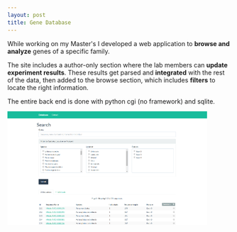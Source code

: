 ```yaml
---
layout: post
title: Gene Database
---
```


While working on my Master's I developed a web application to **browse and analyze** genes of a specific 
family.

The site includes a author-only section where the lab members can **update experiment results**. These results get parsed and **integrated** with the rest of the data, then added to the browse section, which includes **filters** to locate the right information.

The entire back end is done with python cgi (no framework) and sqlite.

![Gene database picture](/images/database.png)